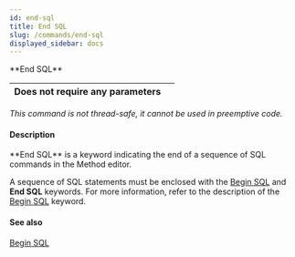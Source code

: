 ```yaml
---
id: end-sql
title: End SQL
slug: /commands/end-sql
displayed_sidebar: docs
---
```


<!--REF #_command_.End SQL.Syntax-->**End SQL**<!-- END REF-->
<!--REF #_command_.End SQL.Params-->
| Does not require any parameters |  |
| --- | --- |

<!-- END REF-->

*This command is not thread-safe, it cannot be used in preemptive code.*


#### Description 

<!--REF #_command_.End SQL.Summary-->**End SQL** is a keyword indicating the end of a sequence of SQL commands in the Method editor.<!-- END REF--> 

A sequence of SQL statements must be enclosed with the [Begin SQL](begin-sql.md) and **End SQL** keywords. For more information, refer to the description of the [Begin SQL](begin-sql.md) keyword.

#### See also 

[Begin SQL](begin-sql.md)  